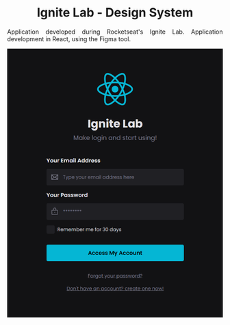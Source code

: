 <h1 align="center">Ignite Lab - Design System</h1>

<p align="justify">
Application developed during Rocketseat's Ignite Lab.
Application development in React, using the Figma tool.
</p>


<p align="center">
<img src="src/img/page-login.png" alt="page-login"/>
</p>
